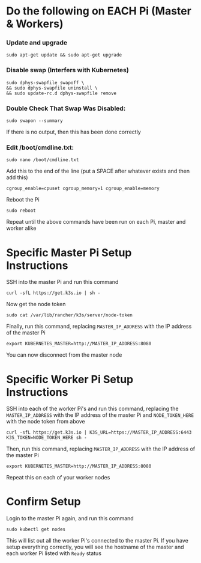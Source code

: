 # Do the following on EACH Pi (Master & Workers)
### Update and upgrade
```
sudo apt-get update && sudo apt-get upgrade
```

### Disable swap (Interfers with Kubernetes)
```
sudo dphys-swapfile swapoff \
&& sudo dphys-swapfile uninstall \
&& sudo update-rc.d dphys-swapfile remove
```

### Double Check That Swap Was Disabled:
```
sudo swapon --summary
```
If there is no output, then this has been done correctly

### Edit /boot/cmdline.txt:

```
sudo nano /boot/cmdline.txt
```
Add this to the end of the line (put a SPACE after whatever exists and then add this)
```
cgroup_enable=cpuset cgroup_memory=1 cgroup_enable=memory
```

Reboot the Pi
```
sudo reboot
```
Repeat until the above commands have been run on each Pi, master and worker alike

# Specific Master Pi Setup Instructions
SSH into the master Pi and run this command
```
curl -sfL https://get.k3s.io | sh -
```

Now get the node token
```
sudo cat /var/lib/rancher/k3s/server/node-token
```

Finally, run this command, replacing `MASTER_IP_ADDRESS` with the IP address of the master Pi
```
export KUBERNETES_MASTER=http://MASTER_IP_ADDRESS:8080
```

You can now disconnect from the master node
# Specific Worker Pi Setup Instructions
SSH into each of the worker Pi's and run this command, replacing the `MASTER_IP_ADDRESS` with the IP address of the master Pi and `NODE_TOKEN_HERE` with the node token from above
```
curl -sfL https://get.k3s.io | K3S_URL=https://MASTER_IP_ADDRESS:6443 K3S_TOKEN=NODE_TOKEN_HERE sh -
```

Then, run this command, replacing `MASTER_IP_ADDRESS` with the IP address of the master Pi
```
export KUBERNETES_MASTER=http://MASTER_IP_ADDRESS:8080
```

Repeat this on each of your worker nodes

# Confirm Setup
Login to the master Pi again, and run this command
```
sudo kubectl get nodes
```
This will list out all the worker Pi's connected to the master Pi. If you have setup everything correctly, you will see the hostname of the master and each worker Pi listed with `Ready` status
